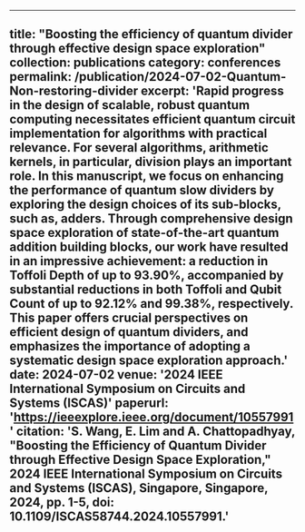 ------
title: "Boosting the efficiency of quantum divider through effective design space exploration"
collection: publications
category: conferences
permalink: /publication/2024-07-02-Quantum-Non-restoring-divider
excerpt: 'Rapid progress in the design of scalable, robust quantum computing necessitates efficient quantum circuit implementation for algorithms with practical relevance. For several algorithms, arithmetic kernels, in particular, division plays an important role. In this manuscript, we focus on enhancing the performance of quantum slow dividers by exploring the design choices of its sub-blocks, such as, adders. Through comprehensive design space exploration of state-of-the-art quantum addition building blocks, our work have resulted in an impressive achievement: a reduction in Toffoli Depth of up to 93.90%, accompanied by substantial reductions in both Toffoli and Qubit Count of up to 92.12% and 99.38%, respectively. This paper offers crucial perspectives on efficient design of quantum dividers, and emphasizes the importance of adopting a systematic design space exploration approach.'
date: 2024-07-02
venue: '2024 IEEE International Symposium on Circuits and Systems (ISCAS)'
paperurl: 'https://ieeexplore.ieee.org/document/10557991'
citation: 'S. Wang, E. Lim and A. Chattopadhyay, "Boosting the Efficiency of Quantum Divider through Effective Design Space Exploration," 2024 IEEE International Symposium on Circuits and Systems (ISCAS), Singapore, Singapore, 2024, pp. 1-5, doi: 10.1109/ISCAS58744.2024.10557991.'
------

